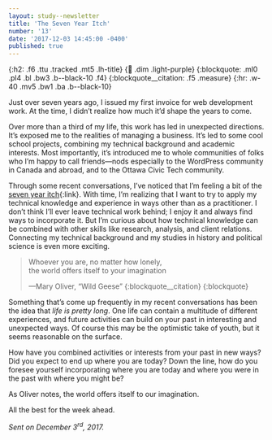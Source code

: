 ```yaml
---
layout: study--newsletter
title: 'The Seven Year Itch'
number: '13'
date: '2017-12-03 14:45:00 -0400'
published: true
---
```


{:h2: .f6 .ttu .tracked .mt5 .lh-title}
{:link: .dim .light-purple}
{:blockquote: .ml0 .pl4 .bl .bw3 .b--black-10 .f4}
{:blockquote__citation: .f5 .measure}
{:hr: .w-40 .mv5 .bw1 .ba .b--black-10}

Just over seven years ago, I issued my first invoice for web development work. At the time, I didn’t realize how much it’d shape the years to come.

Over more than a third of my life, this work has led in unexpected directions. It’s exposed me to the realities of managing a business. It’s led to some cool school projects, combining my technical background and academic interests. Most importantly, it’s introduced me to whole communities of folks who I’m happy to call friends—nods especially to the WordPress community in Canada and abroad, and to the Ottawa Civic Tech community.

Through some recent conversations, I’ve noticed that I’m feeling a bit of the [seven year itch](https://en.wikipedia.org/wiki/The_Seven_Year_Itch){:link}. With time, I’m realizing that I want to try to apply my technical knowledge and experience in ways other than as a practitioner. I don’t think I’ll ever leave technical work behind; I enjoy it and always find ways to incorporate it. But I’m curious about how technical knowledge can be combined with other skills like research, analysis, and client relations. Connecting my technical background and my studies in history and political science is even more exciting.

> Whoever you are, no matter how lonely,  
> the world offers itself to your imagination
>
> —Mary Oliver, “Wild Geese”
> {:blockquote__citation}
{:blockquote}

Something that’s come up frequently in my recent conversations has been the idea that *life is pretty long*. One life can contain a multitude of different experiences, and future activities can build on your past in interesting and unexpected ways. Of course this may be the optimistic take of youth, but it seems reasonable on the surface.

How have you combined activities or interests from your past in new ways? Did you expect to end up where you are today? Down the line, how do you foresee yourself incorporating where you are today and where you were in the past with where you might be?

As Oliver notes, the world offers itself to our imagination.

All the best for the week ahead.

*Sent on December 3<sup>rd</sup>, 2017.*
